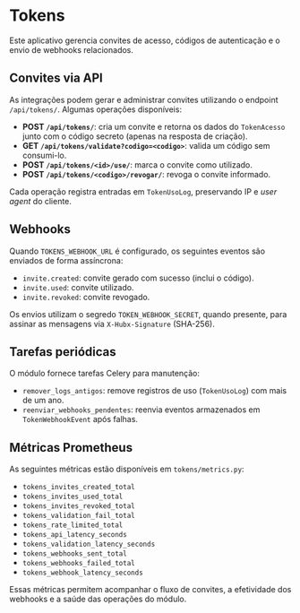 # Tokens

Este aplicativo gerencia convites de acesso, códigos de autenticação e o envio de webhooks
relacionados.

## Convites via API

As integrações podem gerar e administrar convites utilizando o endpoint `/api/tokens/`.
Algumas operações disponíveis:

- **POST `/api/tokens/`**: cria um convite e retorna os dados do `TokenAcesso` junto com o
  código secreto (apenas na resposta de criação).
- **GET `/api/tokens/validate?codigo=<codigo>`**: valida um código sem consumi-lo.
- **POST `/api/tokens/<id>/use/`**: marca o convite como utilizado.
- **POST `/api/tokens/<codigo>/revogar/`**: revoga o convite informado.

Cada operação registra entradas em `TokenUsoLog`, preservando IP e *user agent* do cliente.

## Webhooks

Quando `TOKENS_WEBHOOK_URL` é configurado, os seguintes eventos são enviados de forma assíncrona:

- `invite.created`: convite gerado com sucesso (inclui o código).
- `invite.used`: convite utilizado.
- `invite.revoked`: convite revogado.

Os envios utilizam o segredo `TOKEN_WEBHOOK_SECRET`, quando presente, para assinar as mensagens
via `X-Hubx-Signature` (SHA-256).

## Tarefas periódicas

O módulo fornece tarefas Celery para manutenção:

- `remover_logs_antigos`: remove registros de uso (`TokenUsoLog`) com mais de um ano.
- `reenviar_webhooks_pendentes`: reenvia eventos armazenados em `TokenWebhookEvent` após falhas.

## Métricas Prometheus

As seguintes métricas estão disponíveis em `tokens/metrics.py`:

- `tokens_invites_created_total`
- `tokens_invites_used_total`
- `tokens_invites_revoked_total`
- `tokens_validation_fail_total`
- `tokens_rate_limited_total`
- `tokens_api_latency_seconds`
- `tokens_validation_latency_seconds`
- `tokens_webhooks_sent_total`
- `tokens_webhooks_failed_total`
- `tokens_webhook_latency_seconds`

Essas métricas permitem acompanhar o fluxo de convites, a efetividade dos webhooks e a saúde das
operações do módulo.
